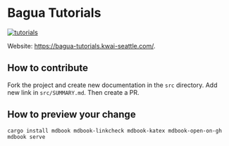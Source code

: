 Bagua Tutorials
======
[![tutorials](https://github.com/BaguaSys/tutorials/actions/workflows/tutorials.yml/badge.svg)](https://github.com/BaguaSys/tutorials/actions/workflows/tutorials.yml)

Website: https://bagua-tutorials.kwai-seattle.com/.

## How to contribute

Fork the project and create new documentation in the `src` directory. Add new link in `src/SUMMARY.md`. Then create a PR.

## How to preview your change

```shell
cargo install mdbook mdbook-linkcheck mdbook-katex mdbook-open-on-gh
mdbook serve
```
